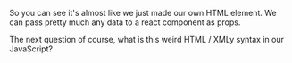 
So you can see it's almost like we just made our own HTML element. We can pass pretty much any data to a react component as props.

The next question of course, what is this weird HTML / XMLy syntax in our JavaScript?
